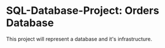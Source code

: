 # SQL-Database-Project: Orders Database
This project will represent a database and it's infrastructure.
